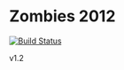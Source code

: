 # Zombies 2012

[![Build Status](https://travis-ci.org/TorresBaldi/zombies-2012.svg?branch=master)](https://travis-ci.org/TorresBaldi/zombies-2012)

v1.2
